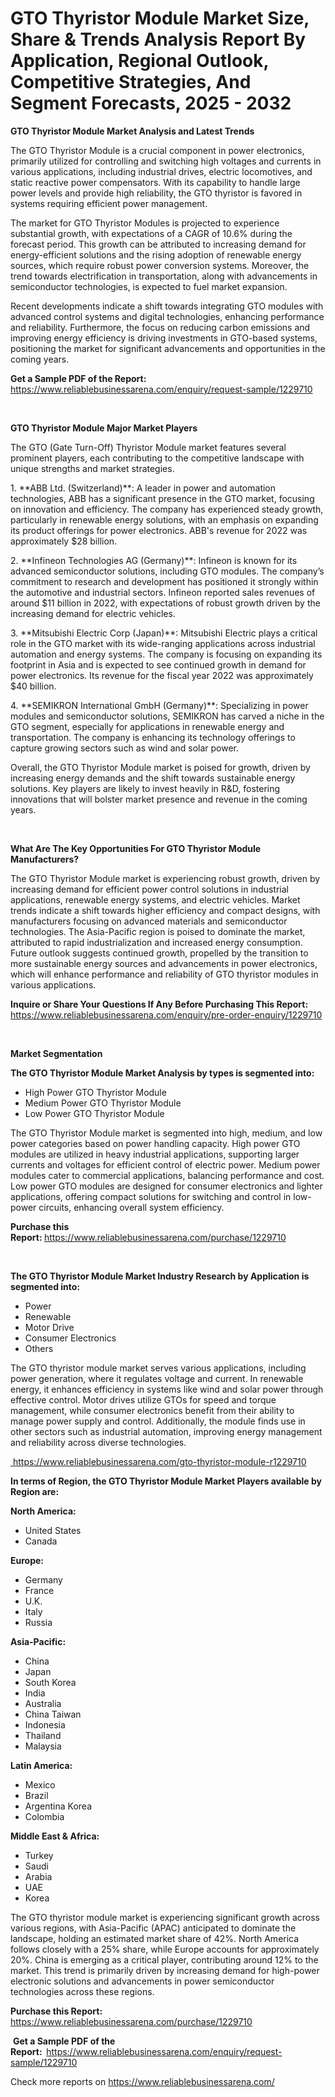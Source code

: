 <p><h1>GTO Thyristor Module Market Size, Share & Trends Analysis Report By Application, Regional Outlook, Competitive Strategies, And Segment Forecasts, 2025 - 2032</h1></p><p><strong>GTO Thyristor Module Market Analysis and Latest Trends</strong></p>
<p><p>The GTO Thyristor Module is a crucial component in power electronics, primarily utilized for controlling and switching high voltages and currents in various applications, including industrial drives, electric locomotives, and static reactive power compensators. With its capability to handle large power levels and provide high reliability, the GTO thyristor is favored in systems requiring efficient power management.</p><p>The market for GTO Thyristor Modules is projected to experience substantial growth, with expectations of a CAGR of 10.6% during the forecast period. This growth can be attributed to increasing demand for energy-efficient solutions and the rising adoption of renewable energy sources, which require robust power conversion systems. Moreover, the trend towards electrification in transportation, along with advancements in semiconductor technologies, is expected to fuel market expansion.</p><p>Recent developments indicate a shift towards integrating GTO modules with advanced control systems and digital technologies, enhancing performance and reliability. Furthermore, the focus on reducing carbon emissions and improving energy efficiency is driving investments in GTO-based systems, positioning the market for significant advancements and opportunities in the coming years.</p></p>
<p><strong>Get a Sample PDF of the Report:&nbsp;</strong> <a href="https://www.reliablebusinessarena.com/enquiry/request-sample/1229710?utm_campaign=2003&utm_medium=2&utm_source=Github&utm_content=ia&utm_term=13022025&utm_id=gto-thyristor-module">https://www.reliablebusinessarena.com/enquiry/request-sample/1229710</a></p>
<p>&nbsp;</p>
<p><strong>GTO Thyristor Module Major Market Players</strong></p>
<p><p>The GTO (Gate Turn-Off) Thyristor Module market features several prominent players, each contributing to the competitive landscape with unique strengths and market strategies. </p><p>1. **ABB Ltd. (Switzerland)**: A leader in power and automation technologies, ABB has a significant presence in the GTO market, focusing on innovation and efficiency. The company has experienced steady growth, particularly in renewable energy solutions, with an emphasis on expanding its product offerings for power electronics. ABB's revenue for 2022 was approximately $28 billion.</p><p>2. **Infineon Technologies AG (Germany)**: Infineon is known for its advanced semiconductor solutions, including GTO modules. The company’s commitment to research and development has positioned it strongly within the automotive and industrial sectors. Infineon reported sales revenues of around $11 billion in 2022, with expectations of robust growth driven by the increasing demand for electric vehicles.</p><p>3. **Mitsubishi Electric Corp (Japan)**: Mitsubishi Electric plays a critical role in the GTO market with its wide-ranging applications across industrial automation and energy systems. The company is focusing on expanding its footprint in Asia and is expected to see continued growth in demand for power electronics. Its revenue for the fiscal year 2022 was approximately $40 billion.</p><p>4. **SEMIKRON International GmbH (Germany)**: Specializing in power modules and semiconductor solutions, SEMIKRON has carved a niche in the GTO segment, especially for applications in renewable energy and transportation. The company is enhancing its technology offerings to capture growing sectors such as wind and solar power.</p><p>Overall, the GTO Thyristor Module market is poised for growth, driven by increasing energy demands and the shift towards sustainable energy solutions. Key players are likely to invest heavily in R&D, fostering innovations that will bolster market presence and revenue in the coming years.</p></p>
<p>&nbsp;</p>
<p><strong>What Are The Key Opportunities For GTO Thyristor Module Manufacturers?</strong></p>
<p><p>The GTO Thyristor Module market is experiencing robust growth, driven by increasing demand for efficient power control solutions in industrial applications, renewable energy systems, and electric vehicles. Market trends indicate a shift towards higher efficiency and compact designs, with manufacturers focusing on advanced materials and semiconductor technologies. The Asia-Pacific region is poised to dominate the market, attributed to rapid industrialization and increased energy consumption. Future outlook suggests continued growth, propelled by the transition to more sustainable energy sources and advancements in power electronics, which will enhance performance and reliability of GTO thyristor modules in various applications.</p></p>
<p><strong>Inquire or Share Your Questions If Any Before Purchasing This Report:</strong> <a href="https://www.reliablebusinessarena.com/enquiry/pre-order-enquiry/1229710?utm_campaign=2003&utm_medium=2&utm_source=Github&utm_content=ia&utm_term=13022025&utm_id=gto-thyristor-module">https://www.reliablebusinessarena.com/enquiry/pre-order-enquiry/1229710</a></p>
<p>&nbsp;</p>
<p><strong>Market Segmentation</strong></p>
<p><strong>The GTO Thyristor Module Market Analysis by types is segmented into:</strong></p>
<p><ul><li>High Power GTO Thyristor Module</li><li>Medium Power GTO Thyristor Module</li><li>Low Power GTO Thyristor Module</li></ul></p>
<p><p>The GTO Thyristor Module market is segmented into high, medium, and low power categories based on power handling capacity. High power GTO modules are utilized in heavy industrial applications, supporting larger currents and voltages for efficient control of electric power. Medium power modules cater to commercial applications, balancing performance and cost. Low power GTO modules are designed for consumer electronics and lighter applications, offering compact solutions for switching and control in low-power circuits, enhancing overall system efficiency.</p></p>
<p><strong>Purchase this Report:&nbsp;</strong><a href="https://www.reliablebusinessarena.com/purchase/1229710?utm_campaign=2003&utm_medium=2&utm_source=Github&utm_content=ia&utm_term=13022025&utm_id=gto-thyristor-module">https://www.reliablebusinessarena.com/purchase/1229710</a></p>
<p>&nbsp;</p>
<p><strong>The GTO Thyristor Module Market Industry Research by Application is segmented into:</strong></p>
<p><ul><li>Power</li><li>Renewable</li><li>Motor Drive</li><li>Consumer Electronics</li><li>Others</li></ul></p>
<p><p>The GTO thyristor module market serves various applications, including power generation, where it regulates voltage and current. In renewable energy, it enhances efficiency in systems like wind and solar power through effective control. Motor drives utilize GTOs for speed and torque management, while consumer electronics benefit from their ability to manage power supply and control. Additionally, the module finds use in other sectors such as industrial automation, improving energy management and reliability across diverse technologies.</p></p>
<p><a href="https://www.reliablebusinessarena.com/gto-thyristor-module-r1229710?utm_campaign=2003&utm_medium=2&utm_source=Github&utm_content=ia&utm_term=13022025&utm_id=gto-thyristor-module">&nbsp;https://www.reliablebusinessarena.com/gto-thyristor-module-r1229710</a></p>
<p><strong>In terms of Region, the GTO Thyristor Module Market Players available by Region are:</strong></p>
<p>
    <p> <strong> North America: </strong>
        <ul>
            <li>United States</li>
            <li>Canada</li>
        </ul>
        </p> 
    <p> <strong> Europe: </strong>
        <ul>
            <li>Germany</li>
            <li>France</li>
            <li>U.K.</li>
            <li>Italy</li>
            <li>Russia</li>
        </ul>
        </p> 
    <p> <strong> Asia-Pacific: </strong>
        <ul>
            <li>China</li>
            <li>Japan</li>
            <li>South Korea</li>
            <li>India</li>
            <li>Australia</li>
            <li>China Taiwan</li>
            <li>Indonesia</li>
            <li>Thailand</li>
            <li>Malaysia</li>
        </ul>
        </p> 
    <p> <strong> Latin America: </strong>
        <ul>
            <li>Mexico</li>
            <li>Brazil</li>
            <li>Argentina Korea</li>
            <li>Colombia</li>
        </ul>
        </p> 
    <p> <strong> Middle East & Africa: </strong>
        <ul>
            <li>Turkey</li>
            <li>Saudi</li>
            <li>Arabia</li>
            <li>UAE</li>
            <li>Korea</li>
        </ul>
    </p>
    </p>
<p><p>The GTO thyristor module market is experiencing significant growth across various regions, with Asia-Pacific (APAC) anticipated to dominate the landscape, holding an estimated market share of 42%. North America follows closely with a 25% share, while Europe accounts for approximately 20%. China is emerging as a critical player, contributing around 12% to the market. This trend is primarily driven by increasing demand for high-power electronic solutions and advancements in power semiconductor technologies across these regions.</p></p>
<p><strong>Purchase this Report: </strong><a href="https://www.reliablebusinessarena.com/purchase/1229710?utm_campaign=2003&utm_medium=2&utm_source=Github&utm_content=ia&utm_term=13022025&utm_id=gto-thyristor-module">https://www.reliablebusinessarena.com/purchase/1229710</a></p>
<p>&nbsp;<strong>Get a Sample PDF of the Report:&nbsp;&nbsp;</strong><a href="https://www.reliablebusinessarena.com/enquiry/request-sample/1229710?utm_campaign=2003&utm_medium=2&utm_source=Github&utm_content=ia&utm_term=13022025&utm_id=gto-thyristor-module">https://www.reliablebusinessarena.com/enquiry/request-sample/1229710</a></p>
<p><strong></strong></p>
<p>Check more reports on <a href="https://www.reliablebusinessarena.com/?utm_campaign=2003&utm_medium=2&utm_source=Github&utm_content=ia&utm_term=13022025&utm_id=gto-thyristor-module">https://www.reliablebusinessarena.com/</a></p>